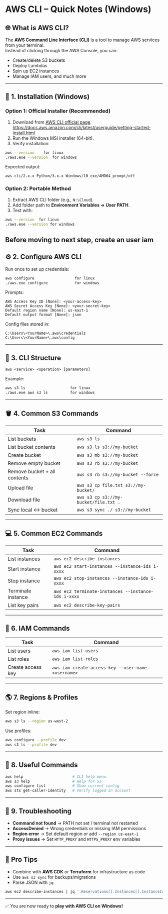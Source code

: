# AWS CLI – Quick Notes (Windows)

## 🌐 What is AWS CLI?

The **AWS Command Line Interface (CLI)** is a tool to manage AWS services from your terminal.  
Instead of clicking through the AWS Console, you can:
- Create/delete S3 buckets
- Deploy Lambdas
- Spin up EC2 instances
- Manage IAM users, and much more

---

## 🧰 1. Installation (Windows)

### Option 1: Official Installer (Recommended)
1. Download from [AWS CLI official page](https://aws.amazon.com/cli/).
   https://docs.aws.amazon.com/cli/latest/userguide/getting-started-install.html
3. Run the Windows MSI installer (64-bit).
4. Verify installation:

```bash
aws --version    for linux 
./aws.exe --version  for windows
```

Expected output:

```
aws-cli/2.x.x Python/3.x.x Windows/10 exe/AMD64 prompt/off
```

### Option 2: Portable Method
1. Extract AWS CLI folder (e.g., `N:\Cloud`).
2. Add folder path to **Environment Variables → User PATH**.
3. Test with:

```bash
aws --version  for linux
./aws.exe --version for windows
```
Before moving to next step, create an user iam
---

## ⚙️ 2. Configure AWS CLI

Run once to set up credentials:

```bash
aws configure                  for linux
./aws.exe configure            for windows
```

Prompts:

```
AWS Access Key ID [None]: <your-access-key>
AWS Secret Access Key [None]: <your-secret-key>
Default region name [None]: us-east-1
Default output format [None]: json
```

Config files stored in:

```
C:\Users\<YourName>\.aws\credentials
C:\Users\<YourName>\.aws\config
```

---

## 🧠 3. CLI Structure

```
aws <service> <operation> [parameters]
```

Example:

```bash
aws s3 ls                    for linux
./aws.exe aws s3 ls          for windows
```

---

## 🪣 4. Common S3 Commands

| Task                         | Command                                        |
|------------------------------|------------------------------------------------|
| List buckets                 | `aws s3 ls`                                    |
| List bucket contents         | `aws s3 ls s3://my-bucket`                     |
| Create bucket                | `aws s3 mb s3://my-bucket`                     |
| Remove empty bucket          | `aws s3 rb s3://my-bucket`                     |
| Remove bucket + all contents | `aws s3 rb s3://my-bucket --force`             |
| Upload file                  | `aws s3 cp file.txt s3://my-bucket/`           |
| Download file                | `aws s3 cp s3://my-bucket/file.txt .`          |
| Sync local ↔ bucket          | `aws s3 sync ./ s3://my-bucket`                |

---

## 💻 5. Common EC2 Commands

| Task               | Command                                                |
|--------------------|--------------------------------------------------------|
| List instances     | `aws ec2 describe-instances`                           |
| Start instance     | `aws ec2 start-instances --instance-ids i-xxxx`        |
| Stop instance      | `aws ec2 stop-instances --instance-ids i-xxxx`         |
| Terminate instance | `aws ec2 terminate-instances --instance-ids i-xxxx`    |
| List key pairs     | `aws ec2 describe-key-pairs`                           |

---

## 👤 6. IAM Commands

| Task              | Command                                               |
|-------------------|-------------------------------------------------------|
| List users        | `aws iam list-users`                                  |
| List roles        | `aws iam list-roles`                                  |
| Create access key | `aws iam create-access-key --user-name <username>`    |

---

## 🌎 7. Regions & Profiles

Set region inline:

```bash
aws s3 ls --region us-west-2
```

Use profiles:

```bash
aws configure --profile dev
aws s3 ls --profile dev
```

---

## 🧰 8. Useful Commands

```bash
aws help                      # CLI help menu
aws s3 help                   # Help for S3
aws configure list            # Show current config
aws sts get-caller-identity   # Verify logged-in account
```

---

## 📝 9. Troubleshooting

- **Command not found** → PATH not set / terminal not restarted  
- **AccessDenied** → Wrong credentials or missing IAM permissions  
- **Region error** → Set default region or add `--region us-east-1`  
- **Proxy issues** → Set `HTTP_PROXY` and `HTTPS_PROXY` env variables  

---

## 🌟 Pro Tips

- Combine with **AWS CDK** or **Terraform** for infrastructure as code  
- Use `aws s3 sync` for backups/migrations  
- Parse JSON with `jq`:

```bash
aws ec2 describe-instances | jq '.Reservations[].Instances[].InstanceId'
```

---

✅ You are now ready to **play with AWS CLI on Windows!**
